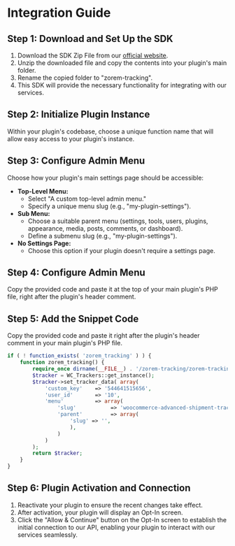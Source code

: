 # Integration Guide

## Step 1: Download and Set Up the SDK
1. Download the SDK Zip File from our [official website](link_to_sdk).
2. Unzip the downloaded file and copy the contents into your plugin's main folder.
3. Rename the copied folder to "zorem-tracking".
4. This SDK will provide the necessary functionality for integrating with our services.

## Step 2: Initialize Plugin Instance
Within your plugin's codebase, choose a unique function name that will allow easy access to your plugin's instance.

## Step 3: Configure Admin Menu
Choose how your plugin's main settings page should be accessible:
- **Top-Level Menu:**
  - Select "A custom top-level admin menu."
  - Specify a unique menu slug (e.g., "my-plugin-settings").
- **Sub Menu:**
  - Choose a suitable parent menu (settings, tools, users, plugins, appearance, media, posts, comments, or dashboard).
  - Define a submenu slug (e.g., "my-plugin-settings").
- **No Settings Page:**
  - Choose this option if your plugin doesn't require a settings page.

## Step 4: Configure Admin Menu
Copy the provided code and paste it at the top of your main plugin's PHP file, right after the plugin's header comment.

## Step 5: Add the Snippet Code
Copy the provided code and paste it right after the plugin's header comment in your main plugin's PHP file.
```php
if ( ! function_exists( 'zorem_tracking' ) ) {
	function zorem_tracking() {
		require_once dirname(__FILE__) . '/zorem-tracking/zorem-tracking.php';
		$tracker = WC_Trackers::get_instance();
		$tracker->set_tracker_data( array(
			'custom_key'    => '544641515656',
			'user_id'       => '10',
			'menu' 			=> array(
				'slug'           => 'woocommerce-advanced-shipment-tracking',
				'parent'         => array(
					'slug' => '',
					),
				) 
			)
		);
		return $tracker;
	}
}

```

## Step 6: Plugin Activation and Connection
1. Reactivate your plugin to ensure the recent changes take effect.
2. After activation, your plugin will display an Opt-In screen.
3. Click the "Allow & Continue" button on the Opt-In screen to establish the initial connection to our API, enabling your plugin to interact with our services seamlessly.
